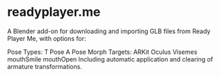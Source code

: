 # readyplayer.me
A Blender add-on for downloading and importing GLB files from Ready Player Me, with options for:

Pose Types:
T Pose
A Pose
Morph Targets:
ARKit
Oculus Visemes
mouthSmile
mouthOpen
Including automatic application and clearing of armature transformations.
